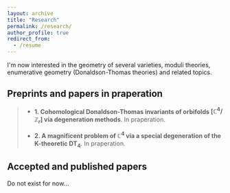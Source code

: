 ```yaml
---
layout: archive
title: "Research"
permalink: /research/
author_profile: true
redirect_from:
  - /resume
---
```


I'm now interested in the geometry of several varieties, moduli theories, enumerative geometry (Donaldson-Thomas theories) and related topics.

## Preprints and papers in praperation
> + **1. Cohomological Donaldson-Thomas invariants of orbifolds $[\mathbb C^4/\mathbb Z_r]$ via degeneration methods**. In praperation.
>
> + **2. A magnificent problem of $\mathbb C^4$ via a special degeneration of the K-theoretic $\mathbf{DT}_4$**. In praperation.

## Accepted and published papers

Do not exist for now...
